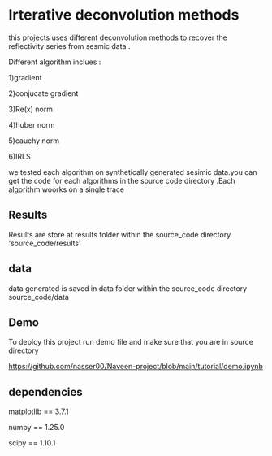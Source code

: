 
# Irterative deconvolution methods

this projects uses different deconvolution methods to  recover the reflectivity series from sesmic data .

Different algorithm inclues :

1)gradient 

2)conjucate gradient

3)Re(x) norm

4)huber norm

5)cauchy norm 

6)IRLS

we tested each algorithm  on synthetically  generated sesimic data.you  can get the code for each algorithms  in the source code directory .Each algorithm woorks on a single trace 


## Results
Results are store at results folder within the source_code  directory
'source_code/results'
## data
data generated is saved in data  folder within the source_code  directory 
source_code/data
## Demo
To deploy this project run demo file and make sure that you are in source directory

https://github.com/nasser00/Naveen-project/blob/main/tutorial/demo.ipynb


## dependencies 
matplotlib      ==          3.7.1

numpy           ==          1.25.0

scipy           ==          1.10.1